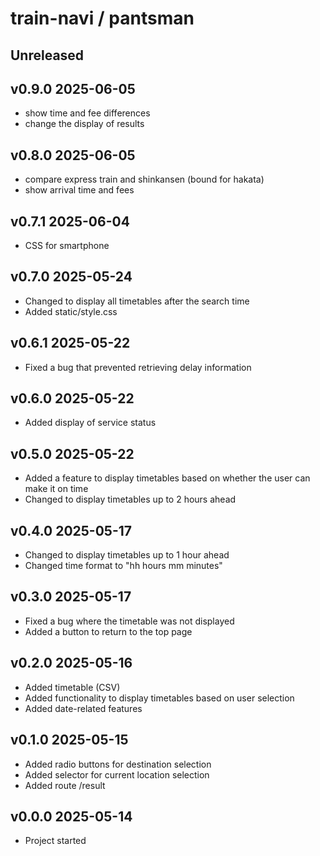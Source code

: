 # train-navi / pantsman

## Unreleased

## v0.9.0 2025-06-05
- show time and fee differences
- change the display of results

## v0.8.0 2025-06-05
- compare express train and shinkansen (bound for hakata)
- show arrival time and fees

## v0.7.1 2025-06-04
- CSS for smartphone

## v0.7.0 2025-05-24
- Changed to display all timetables after the search time
- Added static/style.css

## v0.6.1 2025-05-22
- Fixed a bug that prevented retrieving delay information

## v0.6.0 2025-05-22
- Added display of service status

## v0.5.0 2025-05-22
- Added a feature to display timetables based on whether the user can make it on time
- Changed to display timetables up to 2 hours ahead

## v0.4.0 2025-05-17
- Changed to display timetables up to 1 hour ahead
- Changed time format to "hh hours mm minutes"

## v0.3.0 2025-05-17
- Fixed a bug where the timetable was not displayed
- Added a button to return to the top page

## v0.2.0 2025-05-16
- Added timetable (CSV)
- Added functionality to display timetables based on user selection
- Added date-related features

## v0.1.0 2025-05-15
- Added radio buttons for destination selection
- Added selector for current location selection
- Added route /result

## v0.0.0 2025-05-14
- Project started